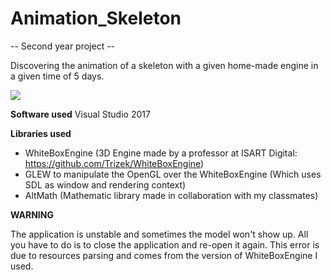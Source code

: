 # Animation_Skeleton

-- Second year project -- 

Discovering the animation of a skeleton with a given home-made engine in a given time of 5 days.

![](https://media.giphy.com/media/12xDytOHO4fKcW8koU/giphy.gif)

 __Software used__
Visual Studio 2017 

__Libraries used__
- WhiteBoxEngine (3D Engine made by a professor at ISART Digital: https://github.com/Trizek/WhiteBoxEngine)
- GLEW to manipulate the OpenGL over the WhiteBoxEngine (Which uses SDL as window and rendering context)
- AltMath (Mathematic library made in collaboration with my classmates)

__WARNING__

The application is unstable and sometimes the model won't show up. All you have to do is to close the application and re-open it again. This error is due to resources parsing and comes from the version of WhiteBoxEngine I used.
